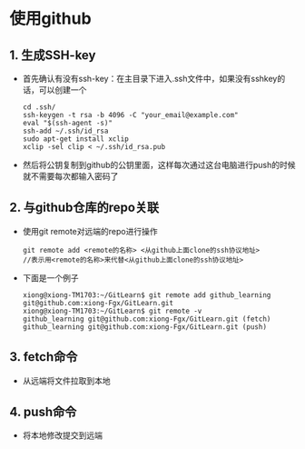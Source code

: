 # 使用github
## 1. 生成SSH-key
- 首先确认有没有ssh-key：在主目录下进入.ssh文件中，如果没有sshkey的话，可以创建一个
    ```
    cd .ssh/
    ssh-keygen -t rsa -b 4096 -C "your_email@example.com"
    eval "$(ssh-agent -s)"
    ssh-add ~/.ssh/id_rsa
    sudo apt-get install xclip
    xclip -sel clip < ~/.ssh/id_rsa.pub
    ```
- 然后将公钥复制到github的公钥里面，这样每次通过这台电脑进行push的时候就不需要每次都输入密码了

## 2. 与github仓库的repo关联
- 使用git remote对远端的repo进行操作
    ```
    git remote add <remote的名称> <从github上面clone的ssh协议地址>
    //表示用<remote的名称>来代替<从github上面clone的ssh协议地址>
    ```

- 下面是一个例子
    ```
    xiong@xiong-TM1703:~/GitLearn$ git remote add github_learning git@github.com:xiong-Fgx/GitLearn.git
    xiong@xiong-TM1703:~/GitLearn$ git remote -v
    github_learning	git@github.com:xiong-Fgx/GitLearn.git (fetch)
    github_learning	git@github.com:xiong-Fgx/GitLearn.git (push)

    ```

## 3. fetch命令
- 从远端将文件拉取到本地

## 4. push命令
- 将本地修改提交到远端